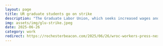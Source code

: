 ```yaml
---
layout: page
title: UR graduate students go on strike
description: "The Graduate Labor Union, which seeks increased wages and representation for University of Rochester graduate students, says it has been frustrated with negotiations for a private election agreement."
img: assets/img/glu-strike.jpeg
date: 2025-06-26
category: work
redirect: https://rochesterbeacon.com/2025/06/26/wroc-workers-press-nexstar-to-join-union-talks/
---
```

